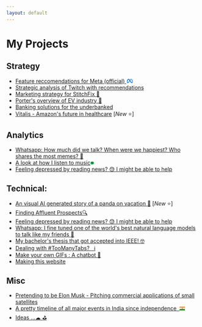 ```yaml
---
layout: default
---
```

# My Projects
## Strategy
* [Feature reccomendations for Meta (official) <img src="misc_images\meta.png" width="4%">](meta_sync_comm)<br>
* [Strategic analysis of Twitch with recommendations](marshall_projects/twitch_strategy_analysis) <br>
* [Marketing strategy for StitchFix 🎁](marshall_projects/stitch_fix_marketing) <br>
* [Porter's overview of EV industry 🚙](marshall_projects/ev_strat)
* [Banking solutions for the underbanked](marshall_projects/fintech_inclusion)
* [Vitalis - Amazon's future in healthcare](marshall_projects/amazon_vitalis) [_New_ ⭐]

## Analytics
* [Whatsapp: How much did we talk? When were we happiest? Who shares the most memes? 📲](whatsapp_analytics.html)<br>
* [A look at how I listen to music](myspotify.html)<img src="misc_images\spotify.png" width="2%"><br>
* [Feeling depressed by reading news? 😓 I might be able to help](news_negativity.html)<br>

## Technical:
* [An visual AI generated story of a panda on vacation 🐼](dalle_story.md) [_New_ ⭐]<br>
* [Finding Affluent Prospects🔍](stalking_anewlevel.html)<br>
* [Feeling depressed by reading news? 😓 I might be able to help](news_negativity.html)<br>
* [Whatsapp: I fine tuned one of the world's best natural language models to talk like my friends 📲](gpt2Whatsapp.md)<br>
* [My bachelor's thesis that got accepted into IEEE! 🤓](ieee_discover.html)<br>
* [Dealing with #TooManyTabs?  &nbsp; ℹ](depthsearch.html)<br>
* [Make your own GIFs : A chatbot 📲](gifgenerator.html)<br>
* [Making this website](thiswebsite.html)<br>

## Misc
* [Pretending to be Elon Musk - Pitching commercial applications of small satellites](starlink.html)
* [A pretty timeline of all major events in India since independence  &nbsp;](india_cplp_timeline.html)<img src="/images/Flag_of_India.svg" width="3%"><br>
* [Ideas ...☁ ⛳](project_ideas)


<br>
<!-- * [](.md) -->